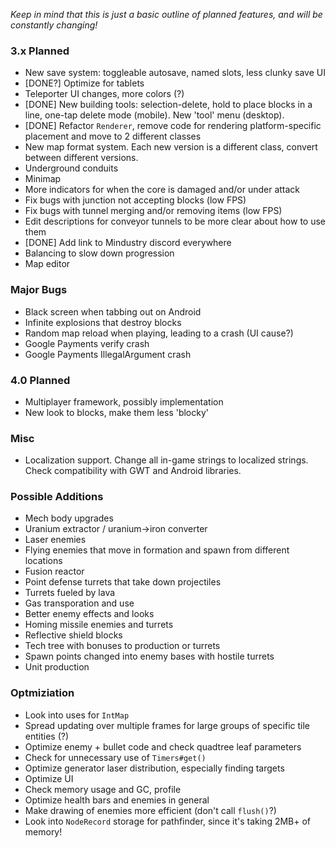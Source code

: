 _Keep in mind that this is just a basic outline of planned features, and will be constantly changing!_

### 3.x Planned
- New save system: toggleable autosave, named slots, less clunky save UI
- [DONE?] Optimize for tablets
- Teleporter UI changes, more colors (?)
- [DONE] New building tools: selection-delete, hold to place blocks in a line, one-tap delete mode (mobile). New 'tool' menu (desktop).
- [DONE] Refactor `Renderer`, remove code for rendering platform-specific placement and move to 2 different classes
- New map format system. Each new version is a different class, convert between different versions.
- Underground conduits
- Minimap
- More indicators for when the core is damaged and/or under attack
- Fix bugs with junction not accepting blocks (low FPS)
- Fix bugs with tunnel merging and/or removing items (low FPS)
- Edit descriptions for conveyor tunnels to be more clear about how to use them
- [DONE] Add link to Mindustry discord everywhere
- Balancing to slow down progression
- Map editor

### Major Bugs
- Black screen when tabbing out on Android
- Infinite explosions that destroy blocks
- Random map reload when playing, leading to a crash (UI cause?)
- Google Payments verify crash
- Google Payments IllegalArgument crash

### 4.0 Planned
- Multiplayer framework, possibly implementation
- New look to blocks, make them less 'blocky'

### Misc
- Localization support. Change all in-game strings to localized strings. Check compatibility with GWT and Android libraries.

### Possible Additions
- Mech body upgrades
- Uranium extractor / uranium->iron converter
- Laser enemies
- Flying enemies that move in formation and spawn from different locations
- Fusion reactor
- Point defense turrets that take down projectiles
- Turrets fueled by lava
- Gas transporation and use
- Better enemy effects and looks
- Homing missile enemies and turrets
- Reflective shield blocks
- Tech tree with bonuses to production or turrets
- Spawn points changed into enemy bases with hostile turrets
- Unit production

### Optmiziation
- Look into uses for `IntMap`
- Spread updating over multiple frames for large groups of specific tile entities (?)
- Optimize enemy + bullet code and check quadtree leaf parameters
- Check for unnecessary use of `Timers#get()`
- Optimize generator laser distribution, especially finding targets
- Optimize UI
- Check memory usage and GC, profile
- Optimize health bars and enemies in general
- Make drawing of enemies more efficient (don't call `flush()`?)
- Look into `NodeRecord` storage for pathfinder, since it's taking 2MB+ of memory!

